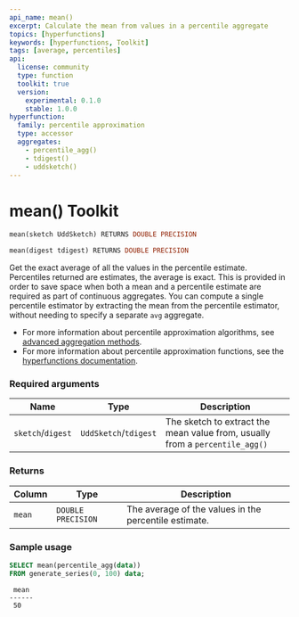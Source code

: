 ```yaml
---
api_name: mean()
excerpt: Calculate the mean from values in a percentile aggregate
topics: [hyperfunctions]
keywords: [hyperfunctions, Toolkit]
tags: [average, percentiles]
api:
  license: community
  type: function
  toolkit: true
  version:
    experimental: 0.1.0
    stable: 1.0.0
hyperfunction:
  family: percentile approximation
  type: accessor
  aggregates:
    - percentile_agg()
    - tdigest()
    - uddsketch()
---
```


# mean()  <tag type="toolkit">Toolkit</tag>

```SQL
mean(sketch UddSketch) RETURNS DOUBLE PRECISION
```

```SQL
mean(digest tdigest) RETURNS DOUBLE PRECISION
```

Get the exact average of all the values in the percentile estimate. Percentiles
returned are estimates, the average is exact. This is provided in order to save
space when both a mean and a percentile estimate are required as part of
continuous aggregates. You can  compute a single percentile estimator by
extracting the mean from the percentile estimator, without needing to specify a
separate `avg` aggregate.

*   For more information about percentile approximation algorithms, see
    [advanced aggregation methods][advanced-agg].
*   For more information about percentile approximation functions, see the
    [hyperfunctions documentation][hyperfunctions-percentile-approx].

### Required arguments

|Name|Type|Description|
|-|-|-|
|`sketch`/`digest`|`UddSketch`/`tdigest`|The sketch to extract the mean value from, usually from a `percentile_agg()`|

### Returns

|Column|Type|Description|
|-|-|-|
|`mean`|`DOUBLE PRECISION`|The average of the values in the percentile estimate.|

### Sample usage

```SQL
SELECT mean(percentile_agg(data))
FROM generate_series(0, 100) data;
```

```output
 mean
------
 50
```

[advanced-agg]: /timescaledb/:currentVersion:/how-to-guides/hyperfunctions/percentile-approx/advanced-agg/
[hyperfunctions-percentile-approx]: /timescaledb/:currentVersion:/how-to-guides/hyperfunctions/percentile-approx/
